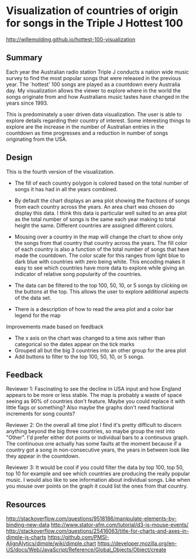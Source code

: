 # Visualization of countries of origin for songs in the Triple J Hottest 100

http://willemolding.github.io/hottest-100-visualization

## Summary
Each year the Australian radio station Triple J conducts a nation wide music survey to find the most popular songs that were released in the previous year. The `hottest' 100 songs are played as a countdown every Australia day. My visualization allows the viewer to explore where in the world the songs originate from and how Australians music tastes have changed in the years since 1993.

This is predominately a user driven data visualization. The user is able to explore details regarding their country of interest. Some interesting things to explore are the increase in the number of Australian entries in the countdown as time progresses and a reduction in number of songs originating from the USA.

## Design
This is the fourth version of the visualization. 

- The fill of each country polygon is colored based on the total number of songs it has had in all the years combined. 

- By default the chart displays an area plot showing the fractions of songs from each country across the years. An area chart was chosen do display this data. I think this data is particular well suited to an area plot as the total number of songs is the same each year making to total height the same. Different countries are assigned different colors. 

- Mousing over a country in the map will change the chart to show only the songs from that country that country across the years. The fill color of each country is also a function of the total number of songs that have made the countdown. The color scale for this ranges from light blue to dark blue with countries with zero being white. This encoding makes it easy to see which countries have more data to explore while giving an indicator of relative song popularity of the countries. 

- The data can be filtered to the top 100, 50, 10, or 5 songs by clicking on the buttons at the top. This allows the user to explore additional aspects of the data set.

- There is a description of how to read the area plot and a color bar legend for the map

Improvements made based on feedback

- The x axis on the chart was changed to a time axis rather than categorical so the dates appear on the tick marks
- Grouped all but the big 3 countries into an other group for the area plot
- Add buttons to filter to the top 100, 50, 10, or 5 songs.

## Feedback
Reviewer 1:
Fascinating to see the decline in USA input and how England appears to be more or less stable. The map is probably a waste of space seeing as 90% of countries don't feature. Maybe you could replace it with little flags or something? Also maybe the graphs don't need fractional increments for song counts?

Reviewer 2:
On the overall all time plot I find it's pretty difficult to discern anything beyond the big three countries, so maybe group the rest into "Other". I'd prefer either dot points or individual bars to a continuous graph. The continuous one actually has some faults at the moment because if a country got a song in non-consecutive years, the years in between look like they appear in the countdown.

Reviewer 3:
It would be cool if you could filter the data by top 100, top 50, top 10 for example and see which countries are producing the really popular music. I would also like to see information about individual songs. Like when you mouse over points on the graph it could list the ones from that country.

## Resources
http://stackoverflow.com/questions/9518186/manipulate-elements-by-binding-new-data
http://www.stator-afm.com/tutorial/d3-js-mouse-events/
http://stackoverflow.com/questions/25416063/title-for-charts-and-axes-in-dimple-js-charts
https://github.com/PMSI-AlignAlytics/dimple/wiki/dimple.chart
https://developer.mozilla.org/en-US/docs/Web/JavaScript/Reference/Global_Objects/Object/create

